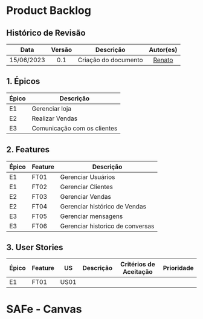 # Product Backlog

## Histórico de Revisão

|    Data    | Versão |      Descrição       |               Autor(es)               |
| :--------: | :----: | :------------------: | :-----------------------------------: |
| 15/06/2023 |  0.1   | Criação do documento | [Renato](https://github.com/Osidious) |

## 1. Épicos

| Épico | Descrição                   |
| ----- | --------------------------- |
| E1    | Gerenciar loja              |
| E2    | Realizar Vendas             |
| E3    | Comunicação com os clientes |

## 2. Features

| Épico | Feature | Descrição                        |
| ----- | ------- | -------------------------------- |
| E1    | FT01    | Gerenciar Usuários               |
| E1    | FT02    | Gerenciar Clientes               |
| E2    | FT03    | Gerenciar Vendas                 |
| E2    | FT04    | Gerenciar histórico de Vendas    |
| E3    | FT05    | Gerenciar mensagens              |
| E3    | FT06    | Gerenciar historico de conversas |

## 3. User Stories

| Épico | Feature | US   | Descrição | Critérios de Aceitação | Prioridade |
| ----- | ------- | ---- | --------- | ---------------------- | ---------- |
| E1    | FT01    | US01 |           |                        |

# SAFe - Canvas

